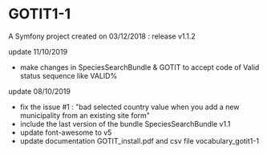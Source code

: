 GOTIT1-1
=======
A Symfony project created on 03/12/2018 : release v1.1.2 

update 11/10/2019
- make changes in SpeciesSearchBundle & GOTIT to accept code of Valid status sequence like VALID% 

update 08/10/2019
- fix the issue #1 : "bad selected country value when you add a new municipality from an existing site form"
- include the last version of the bundle SpeciesSearchBundle v1.1 
- update font-awesome to v5
- update documentation GOTIT_install.pdf and csv file vocabulary_gotit1-1
